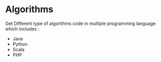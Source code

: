 # Algorithms

Get Different type of algorithms code in multiple programming language which includes :
 - Java
 - Python
 - Scala
 - PHP
